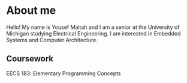 # About me

Hello! My name is Yousef Maitah and I am a senior at the University of Michigan studying Electrical Engineering. I am interested in Embedded Systems and Computer Architecture.

## Coursework

EECS 183: Elementary Programming Concepts